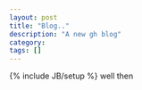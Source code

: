 ```yaml
---
layout: post
title: "Blog.."
description: "A new gh blog"
category: 
tags: []
---
```

{% include JB/setup %}
well then
